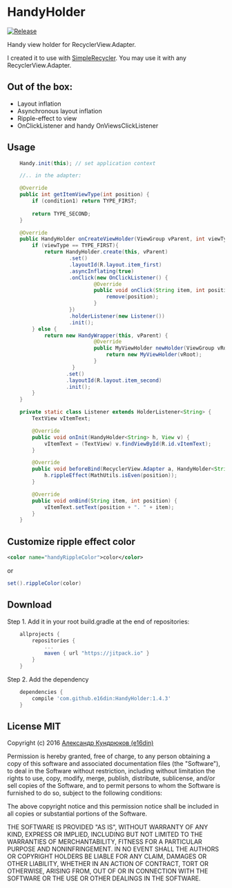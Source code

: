 # HandyHolder
[![Release](https://jitpack.io/v/e16din/HandyHolder.svg)](https://jitpack.io/#e16din/HandyHolder)

Handy view holder for RecyclerView.Adapter.

I created it to use with [SimpleRecycler](https://github.com/e16din/SimpleRecycler). 
You may use it with any RecyclerView.Adapter.

## Out of the box:
* Layout inflation
* Asynchronous layout inflation
* Ripple-effect to view
* OnClickListener and handy OnViewsClickListener


## Usage
```java
	Handy.init(this); // set application context

	//.. in the adapter:

    @Override
    public int getItemViewType(int position) {
        if (condition1) return TYPE_FIRST;
        
        return TYPE_SECOND;
    }

    @Override
    public HandyHolder onCreateViewHolder(ViewGroup vParent, int viewType) {
    	if (viewType == TYPE_FIRST){
        	return HandyHolder.create(this, vParent)
        	        .set()
                	.layoutId(R.layout.item_first)
                	.asyncInflating(true)
                	.onClick(new OnClickListener() {
                    		@Override
                    		public void onClick(String item, int position) {
                        		remove(position);
                    		}
                	})
                	.holderListener(new Listener())
                	.init();
        } else {
		    return new HandyWrapper(this, vParent) {
                        	@Override
                            public MyViewHolder newHolder(ViewGroup vRoot) {
                                return new MyViewHolder(vRoot);
                            }
                     }
                   .set()
                   .layoutId(R.layout.item_second)
                   .init();
        }
    }

    private static class Listener extends HolderListener<String> {
        TextView vItemText;

        @Override
        public void onInit(HandyHolder<String> h, View v) {
            vItemText = (TextView) v.findViewById(R.id.vItemText);
        }

        @Override
        public void beforeBind(RecyclerView.Adapter a, HandyHolder<String> h, String item, int position) {
            h.rippleEffect(MathUtils.isEven(position));
        }

        @Override
        public void onBind(String item, int position) {
            vItemText.setText(position + ". " + item);
        }
    }
```

## Customize ripple effect color
```xml
<color name="handyRippleColor">color</color>
```
or
```java
set().rippleColor(color)
```

## Download
Step 1. Add it in your root build.gradle at the end of repositories:
```groovy
    allprojects {
        repositories {
            ...
            maven { url "https://jitpack.io" }
        }
    }
```
Step 2. Add the dependency
```groovy
    dependencies {
        compile 'com.github.e16din:HandyHolder:1.4.3'
    }
```

## License MIT
Copyright (c) 2016 [Александр Кундрюков (e16din)](http://goo.gl/pzjc8x)

Permission is hereby granted, free of charge, to any person obtaining a copy
of this software and associated documentation files (the "Software"), to deal
in the Software without restriction, including without limitation the rights
to use, copy, modify, merge, publish, distribute, sublicense, and/or sell
copies of the Software, and to permit persons to whom the Software is
furnished to do so, subject to the following conditions:

The above copyright notice and this permission notice shall be included in all
copies or substantial portions of the Software.

THE SOFTWARE IS PROVIDED "AS IS", WITHOUT WARRANTY OF ANY KIND, EXPRESS OR
IMPLIED, INCLUDING BUT NOT LIMITED TO THE WARRANTIES OF MERCHANTABILITY,
FITNESS FOR A PARTICULAR PURPOSE AND NONINFRINGEMENT. IN NO EVENT SHALL THE
AUTHORS OR COPYRIGHT HOLDERS BE LIABLE FOR ANY CLAIM, DAMAGES OR OTHER
LIABILITY, WHETHER IN AN ACTION OF CONTRACT, TORT OR OTHERWISE, ARISING FROM,
OUT OF OR IN CONNECTION WITH THE SOFTWARE OR THE USE OR OTHER DEALINGS IN THE
SOFTWARE.
